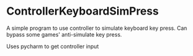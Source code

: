 # ControllerKeyboardSimPress
A simple program to use controller to simulate keyboard key press. Can bypass some games' anti-simulate key press.

Uses pycharm to get controller input
